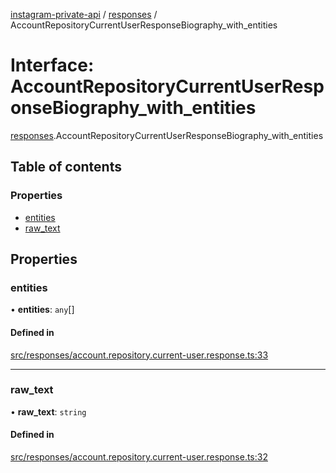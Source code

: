[instagram-private-api](../../README.md) / [responses](../../modules/responses.md) / AccountRepositoryCurrentUserResponseBiography_with_entities

# Interface: AccountRepositoryCurrentUserResponseBiography\_with\_entities

[responses](../../modules/responses.md).AccountRepositoryCurrentUserResponseBiography_with_entities

## Table of contents

### Properties

- [entities](AccountRepositoryCurrentUserResponseBiography_with_entities.md#entities)
- [raw\_text](AccountRepositoryCurrentUserResponseBiography_with_entities.md#raw_text)

## Properties

### entities

• **entities**: `any`[]

#### Defined in

[src/responses/account.repository.current-user.response.ts:33](https://github.com/Nerixyz/instagram-private-api/blob/4971f34/src/responses/account.repository.current-user.response.ts#L33)

___

### raw\_text

• **raw\_text**: `string`

#### Defined in

[src/responses/account.repository.current-user.response.ts:32](https://github.com/Nerixyz/instagram-private-api/blob/4971f34/src/responses/account.repository.current-user.response.ts#L32)
